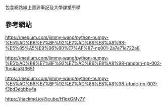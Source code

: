 包含網路線上資源筆記及大學課堂所學

## 參考網站

https://medium.com/jimmy-wang/python-numpy-%E5%AD%B8%E7%BF%92%E7%AD%86%E8%A8%98-%E5%85%A5%E9%96%80%E7%AF%87-np001-2a7e71e722a8

https://medium.com/jimmy-wang/python-numpy-%E5%AD%B8%E7%BF%92%E7%AD%86%E8%A8%98-random-np-002-1bc4aa3f3651

https://medium.com/jimmy-wang/python-numpy-%E5%AD%B8%E7%BF%92%E7%AD%86%E8%A8%98-ufunc-np-003-f3bd3ebbbe4a

https://hackmd.io/@cube/H1qxGMy7Y
